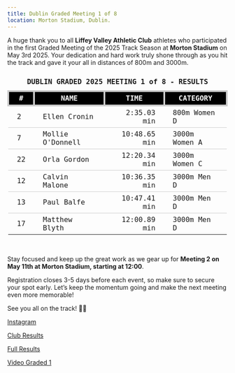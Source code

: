 ```yaml
---
title: Dublin Graded Meeting 1 of 8
location: Morton Stadium, Dublin.
---
```


A huge thank you to all <b>Liffey Valley Athletic Club</b> athletes who participated in the first Graded Meeting of the 2025 Track Season at <b>Morton Stadium</b> on May 3rd 2025. Your dedication and hard work truly shone through as you hit the track and gave it your all in distances of 800m and 3000m.

<table style="border-collapse: collapse; font-family: Consolas, monospace;">
  <thead>
    <tr><td colspan="4" style="text-align: center; padding: 10px;"><b>DUBLIN GRADED 2025 MEETING 1 of 8 - RESULTS</b></td></tr>
    <tr style="background-color: #000; color: #fff;">
      <th style="border: 4px solid #ccc; padding: 5px 20px; text-align: center;">#</th>
      <th style="border: 4px solid #ccc; padding: 5px 20px; text-align: center;">NAME</th>
      <th style="border: 4px solid #ccc; padding: 5px 20px; text-align: center;">TIME</th>
      <th style="border: 4px solid #ccc; padding: 5px 20px; text-align: center;">CATEGORY</th>
    </tr>
  </thead>
  <tbody>
    <tr style="border-bottom: 1px solid #ccc;"><td style="padding: 5px 20px;">2</td><td style="padding: 5px 20px;">Ellen Cronin</td><td style="text-align: right; padding: 5px 20px;">2:35.03 min</td><td style="padding: 5px 20px;">800m Women D</td></tr>
    <tr style="border-bottom: 1px solid #ccc;"><td style="padding: 5px 20px;">7</td><td style="padding: 5px 20px;">Mollie O'Donnell</td><td style="text-align: right; padding: 5px 20px;">10:48.65 min</td><td style="padding: 5px 20px;">3000m Women A</td></tr>
    <tr style="border-bottom: 1px solid #ccc;"><td style="padding: 5px 20px;">22</td><td style="padding: 5px 20px;">Orla Gordon</td><td style="text-align: right; padding: 5px 20px;">12:20.34 min</td><td style="padding: 5px 20px;">3000m Women C</td></tr>
    <tr style="border-bottom: 1px solid #ccc;"><td style="padding: 5px 20px;">12</td><td style="padding: 5px 20px;">Calvin Malone</td><td style="text-align: right; padding: 5px 20px;">10:36.35 min</td><td style="padding: 5px 20px;">3000m Men D</td></tr>
    <tr style="border-bottom: 1px solid #ccc;"><td style="padding: 5px 20px;">13</td><td style="padding: 5px 20px;">Paul Balfe</td><td style="text-align: right; padding: 5px 20px;">10:47.41 min</td><td style="padding: 5px 20px;">3000m Men D</td></tr>
    <tr><td style="padding: 5px 20px;">17</td><td style="padding: 5px 20px;">Matthew Blyth</td><td style="text-align: right; padding: 5px 20px;">12:00.89 min</td><td style="padding: 5px 20px;">3000m Men D</td></tr>
  </tbody>
</table>
<br>

Stay focused and keep up the great work as we gear up for <b>Meeting 2 on May 11th at Morton Stadium, starting at 12:00</b>.

Registration closes 3-5 days before each event, so make sure to secure your spot early. Let’s keep the momentum going and make the next meeting even more memorable!

See you all on the track! 💪💥


<a href="https://www.instagram.com/p/DJPOnbjIhdA/?img_index=1" target="_blank" rel="noopener noreferrer">Instagram</a>

<a href="/races/2025-05-03-Dublin-Graded-1/" target="_blank" rel="noopener noreferrer">Club Results</a>

<a href="http://pastresults.dublinathletics.com/graded25-1/menu.html" target="_blank" rel="noopener noreferrer">Full Results</a>

<a href="https://youtube.com/live/Nqt9sO4O9kU" target="_blank">Video Graded 1</a>
 
